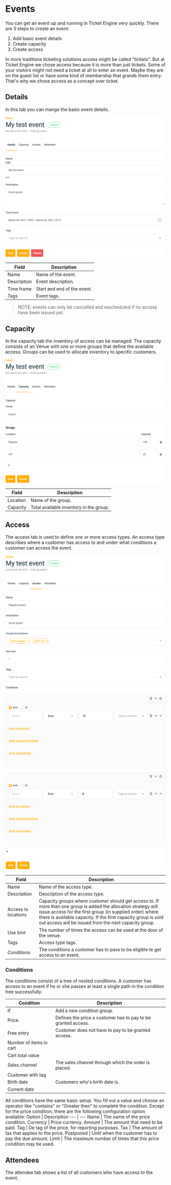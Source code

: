 # Events
You can get an event up and running in Ticket Engine very quickly. There are 3 steps to create an event: 
1. Add basic event details
2. Create capacity
3. Create access

In more traditions ticketing solutions access might be called "tickets". But at Ticket Engine we chose access because it is more than just tickets. Some of your visitors might not need a ticket at all to enter an event. Maybe they are on the guest list or have some kind of membership that grands them entry. That's why we chose access as a concept over ticket.



## Details
In this tab you can mange the basic event details.

![alt text][event_details]

Field | Description
--- | ---
Name | Name of the event.
Description | Event description.
Time frame | Start and end of the event.
Tags | Event tags.

> NOTE: events can only be cancelled and rescheduled if no access have been issued yet.


## Capacity
In the capacity tab the inventory of access can be managed. The capacity consists of an Venue with one or more groups that define the available access. 
Groups can be used to allocate inventory to specific customers.  

![alt text][capacity_details]

Field | Description
--- | ---
Location | Name of the group.
Capacity | Total available inventory in the group.


## Access
The access tab is used to define one or more access types. An access type describes where a customer has access to and under what conditions a customer can access the event.  

![alt text][accesss_details]

Field | Description
--- | ---
Name | Name of the access type.
Description | Description of the access type.
Access to locations | Capacity groups where customer should get access to. If more than one group is added the allocation strategy will issue access for the first group (in supplied order) where there is available capacity. If the first capacity group is sold out access will be issued from the next capacity group.
Use limit | The number of times the access can be used at the door of the venue.
Tags | Access type tags. 
Conditions | The conditions a customer has to pass to be eligible te get access to an event.

### Conditions
The conditions consist of a tree of nested conditions. A customer has access to an event if he or she passes at least a single path in the condition tree successfully. 

Condition | Description
--- | ---
If | Add a new condition group.
Price | Defines the price a customer has to pay to be granted access.
Free entry | Customer does not have to pay to be granted access. 
Number of items in cart | 
Cart total value | 
Sales channel | The sales channel through which the order is placed.
Customer with tag |  
Birth date | Customers who's birth date is.
Current date | 

All conditions have the same basic setup. You fill out a value and choose an operator like "contains" or "Greater then" to complete the condition. Except for the price condition, there are the following configuration option available:
Option | Description
--- | ---
Name | The name of the price condition.
Currency | Price currency.
Amount | The amount that need to be paid.
Tag | De tag of the price, for reporting purposes.
Tax | The amount of tax that applies to the price.
Postponed | Until when the customer has to pay the due amount.
Limit | The maximum number of times that this price condition may be used.

## Attendees
The attendee tab shows a list of all customers who have access to the event.


[event_details]: https://raw.githubusercontent.com/ticketengine/docs/master/assets/event-detail-edit.png "Event details"
[capacity_details]: https://raw.githubusercontent.com/ticketengine/docs/master/assets/event-capacity-edit.png "Capacity"
[accesss_details]: https://raw.githubusercontent.com/ticketengine/docs/master/assets/event-access-edit.png "Access type"
